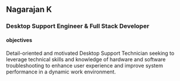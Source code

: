 <!DOCTYPE html>
<head>
    <meta charset="UTF-8">
    <title>Portflio</title>
    <link rel="stylesheet" href="style.css">
</head>
<body>
    <div class="name">
        <h2>
            Nagarajan K
            </h2>
            <h3>Desktop Support Engineer & Full Stack Developer</h3>
    </div>
    <div class="obj">
        <h4>objectives</h4>
    </div> 
       <div class="objectives">
        <p>Detail-oriented and motivated Desktop Support Technician seeking to leverage technical skills and knowledge of hardware and software troubleshooting to enhance user experience and improve system performance in a dynamic work environment.</p>
    </div>
</body>
</html>
